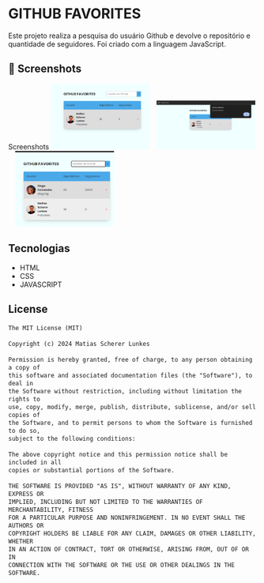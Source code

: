 # GITHUB FAVORITES

Este projeto realiza a pesquisa do usuário Github e devolve o repositório e quantidade de seguidores. 
Foi criado com a linguagem JavaScript.

## :camera_flash: Screenshots
<!-- You can add more screenshots here if you like -->
Screenshots
<img src="/assets/image1.png" width="200">&emsp;<img src="/assets/image2.png" width="200">&emsp;<img src="/assets/image3.png" width="200">

## Tecnologias
- HTML
- CSS
- JAVASCRIPT



## License
```
The MIT License (MIT)

Copyright (c) 2024 Matias Scherer Lunkes

Permission is hereby granted, free of charge, to any person obtaining a copy of
this software and associated documentation files (the "Software"), to deal in
the Software without restriction, including without limitation the rights to
use, copy, modify, merge, publish, distribute, sublicense, and/or sell copies of
the Software, and to permit persons to whom the Software is furnished to do so,
subject to the following conditions:

The above copyright notice and this permission notice shall be included in all
copies or substantial portions of the Software.

THE SOFTWARE IS PROVIDED "AS IS", WITHOUT WARRANTY OF ANY KIND, EXPRESS OR
IMPLIED, INCLUDING BUT NOT LIMITED TO THE WARRANTIES OF MERCHANTABILITY, FITNESS
FOR A PARTICULAR PURPOSE AND NONINFRINGEMENT. IN NO EVENT SHALL THE AUTHORS OR
COPYRIGHT HOLDERS BE LIABLE FOR ANY CLAIM, DAMAGES OR OTHER LIABILITY, WHETHER
IN AN ACTION OF CONTRACT, TORT OR OTHERWISE, ARISING FROM, OUT OF OR IN
CONNECTION WITH THE SOFTWARE OR THE USE OR OTHER DEALINGS IN THE SOFTWARE.